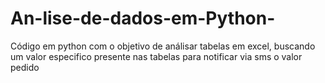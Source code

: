 # An-lise-de-dados-em-Python-
Código em python com o objetivo de análisar tabelas em excel, buscando um valor especifico presente nas tabelas para notificar via sms o valor pedido 

